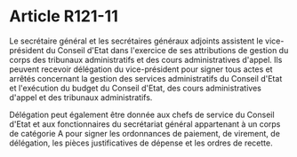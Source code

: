 # Article R121-11

Le secrétaire général et les secrétaires généraux adjoints assistent le vice-président du Conseil d'Etat dans l'exercice de ses attributions de gestion du corps des tribunaux administratifs et des cours administratives d'appel. Ils peuvent recevoir délégation du vice-président pour signer tous actes et arrêtés concernant la gestion des services administratifs du Conseil d'Etat et l'exécution du budget du Conseil d'Etat, des cours administratives d'appel et des tribunaux administratifs.

Délégation peut également être donnée aux chefs de service du Conseil d'Etat et aux fonctionnaires du secrétariat général appartenant à un corps de catégorie A pour signer les ordonnances de paiement, de virement, de délégation, les pièces justificatives de dépense et les ordres de recette.
